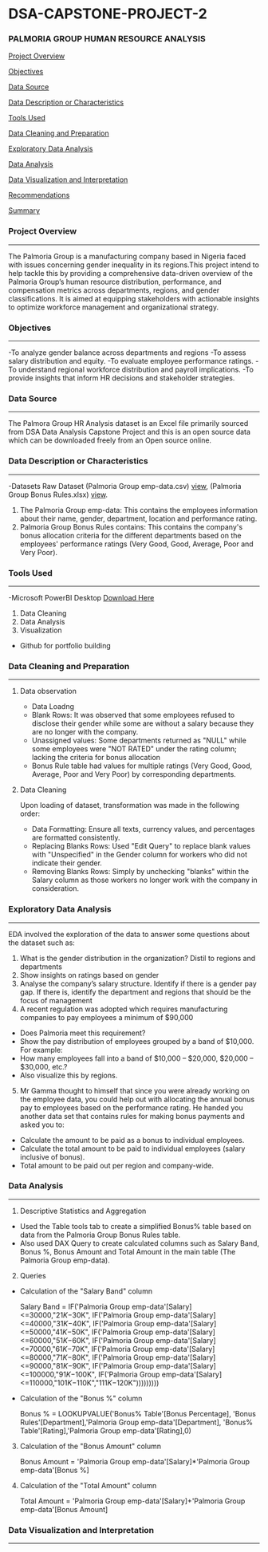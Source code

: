 # DSA-CAPSTONE-PROJECT-2

### PALMORIA GROUP HUMAN RESOURCE ANALYSIS

[Project Overview](project-overview)

[Objectives](objectives)

[Data Source](data-source)

[Data Description or Characteristics](data-description-or-characteristics)

[Tools Used](tools-used)

[Data Cleaning and Preparation](data-cleaning-and-preparation)

[Exploratory Data Analysis](exploratory-data-analysis)

[Data Analysis](data-analysis)

[Data Visualization and Interpretation](data-visualization-and-interpretation)

[Recommendations](recommendations)

[Summary](summary)

### Project Overview
---
The Palmoria Group is a manufacturing company based in Nigeria faced with issues concerning gender inequality in its regions.This project intend to help tackle this by providing a comprehensive data-driven overview of the Palmoria Group’s human resource distribution, performance, and compensation metrics across departments, regions, and gender classifications. It is aimed at equipping stakeholders with actionable insights to optimize workforce management and organizational strategy.

### Objectives
---
-To analyze gender balance across departments and regions
-To assess salary distribution and equity.
-To evaluate employee performance ratings.
-To understand regional workforce distribution and payroll implications.
-To provide insights that inform HR decisions and stakeholder strategies.

### Data Source
---
The Palmora Group HR Analysis dataset is an Excel file primarily sourced from DSA Data Analysis Capstone Project and this is an open source data which can be downloaded freely from an Open source online.

### Data Description or Characteristics
---
-Datasets
Raw Dataset (Palmoria Group emp-data.csv) [view](https://canvas.instructure.com/courses/11955369/files/folder/DSA%20Capstone%20Project%20Files?preview=302720549), (Palmoria Group Bonus Rules.xlsx) [view](https://canvas.instructure.com/courses/11955369/files/folder/DSA%20Capstone%20Project%20Files?preview=302720540).

1. The Palmoria Group emp-data: This contains the employees information about their name, gender, department, location and performance rating.
2. Palmoria Group Bonus Rules contains: This contains the company's bonus allocation criteria for the different departments based on the employees' performance ratings (Very Good, Good, Average, Poor and Very Poor).

### Tools Used
---
-Microsoft PowerBI Desktop [Download Here](https://www.microsoft.com/en-us/download/details.aspx?id=58494)
1. Data Cleaning
2. Data Analysis
3. Visualization
- Github for portfolio building
  
### Data Cleaning and Preparation
---
1. Data observation
   * Data Loadng
   * Blank Rows: It was observed that some employees refused to disclose their gender while some are without a salary because they are no longer with the company.
   * Unassigned values: Some departments returned as "NULL" while some employees were "NOT RATED" under the rating column; lacking the criteria for bonus allocation
   * Bonus Rule table had values for multiple ratings (Very Good, Good, Average, Poor and Very Poor) by corresponding departments.
2. Data Cleaning

   Upon loading of dataset, transformation was made in the following order:
   * Data Formatting: Ensure all texts, currency values, and percentages are formatted consistently.
   * Replacing Blanks Rows: Used "Edit Query" to replace blank values with "Unspecified" in the Gender column for workers who did not indicate their gender.
   * Removing Blanks Rows: Simply by unchecking "blanks" within the Salary column as those workers no longer work with the company in consideration.
   
### Exploratory Data Analysis
---
EDA involved the exploration of the data to answer some questions about the dataset such as:
1. What is the gender distribution in the organization? Distil to regions and departments
2. Show insights on ratings based on gender
3. Analyse the company’s salary structure. Identify if there is a gender pay gap. If there is, identify the department and regions that should be the focus of management
4. A recent regulation was adopted which requires manufacturing companies to pay employees a minimum of $90,000
  * Does Palmoria meet this requirement?
  * Show the pay distribution of employees grouped by a band of $10,000. For example:
  * How many employees fall into a band of $10,000 – $20,000, $20,000 – $30,000, etc.?
  * Also visualize this by regions.
5. Mr Gamma thought to himself that since you were already working on the employee data, you could help out with allocating the annual bonus pay to employees based on the
performance rating. He handed you another data set that contains rules for making bonus payments and asked you to:
  * Calculate the amount to be paid as a bonus to individual employees.
  * Calculate the total amount to be paid to individual employees (salary inclusive of bonus).
  * Total amount to be paid out per region and company-wide.

### Data Analysis
---
1. Descriptive Statistics and Aggregation 
  * Used the Table tools tab to create a simplified Bonus% table based on data from the Palmoria Group Bonus Rules table.
  * Also used DAX Query to create calculated columns such as Salary Band, Bonus %, Bonus Amount and Total Amount in the main table (The Palmoria Group emp-data).
2.  Queries
  * Calculation of the "Salary Band" column

    Salary Band =
              IF('Palmoria Group emp-data'[Salary]<=30000,"$21K-$30K",
              IF('Palmoria Group emp-data'[Salary]<=40000,"$31K-$40K",
              IF('Palmoria Group emp-data'[Salary]<=50000,"$41K-$50K",
              IF('Palmoria Group emp-data'[Salary]<=60000,"$51K-$60K",
              IF('Palmoria Group emp-data'[Salary]<=70000,"$61K-$70K",
              IF('Palmoria Group emp-data'[Salary]<=80000,"$71K-$80K",
              IF('Palmoria Group emp-data'[Salary]<=90000,"$81K-$90K",
              IF('Palmoria Group emp-data'[Salary]<=100000,"$91K-$100K",
              IF('Palmoria Group emp-data'[Salary]<=110000,"$101K-$110K","$111K-$120K"))))))))) 

  * Calculation of the "Bonus %" column

    Bonus % =
          LOOKUPVALUE('Bonus% Table'[Bonus Percentage],
                      'Bonus Rules'[Department],'Palmoria Group emp-data'[Department],
                      'Bonus% Table'[Rating],'Palmoria Group emp-data'[Rating],0)

3. Calculation of the "Bonus Amount" column

    Bonus Amount =
          'Palmoria Group emp-data'[Salary]*'Palmoria Group emp-data'[Bonus %]

5. Calculation of the "Total Amount" column

    Total Amount =
          'Palmoria Group emp-data'[Salary]+'Palmoria Group emp-data'[Bonus Amount]

### Data Visualization and Interpretation
---
